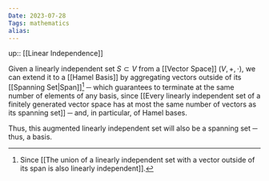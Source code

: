 ```yaml
---
Date: 2023-07-28
Tags: mathematics
alias: 
---
```

up:: [[Linear Independence]]

Given a linearly independent set $S \subset V$ from a [[Vector Space]] $(V, +, \cdot)$, we can extend it to a [[Hamel Basis]] by aggregating vectors outside of its [[Spanning Set|Span]][^1] ─ which guarantees to terminate at the same number of elements of any basis, since [[Every linearly independent set of a finitely generated vector space has at most the same number of vectors as its spanning set]] ─ and, in particular, of Hamel bases. 

Thus, this augmented linearly independent set will also be a spanning set ─ thus, a basis.

[^1]: Since [[The union of a linearly independent set with a vector outside of its span is also linearly independent]].